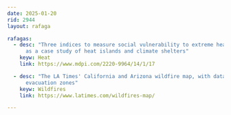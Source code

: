 ```yaml
---
date: 2025-01-20
rid: 2944
layout: rafaga

rafagas:
  - desc: "Three indices to measure social vulnerability to extreme heat in the municipality of Bologna, which serves 
      as a case study of heat islands and climate shelters"
    keyw: Heat
    link: https://www.mdpi.com/2220-9964/14/1/17

  - desc: "The LA Times' California and Arizona wildfire map, with data on the fire's origin, fire perimeter, and 
      evacuation zones"
    keyw: Wildfires
    link: https://www.latimes.com/wildfires-map/

---
```



